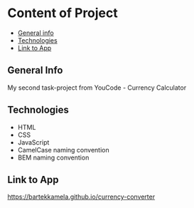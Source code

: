 # Content of Project
* [General info](#general-info)
* [Technologies](#technologies)
* [Link to App](#link)

## General Info
My second task-project from YouCode - Currency Calculator


## Technologies
<ul>
<li>HTML</li>
<li>CSS</li>
<li>JavaScript</li>
<li>CamelCase naming convention</li>
<li>BEM naming convention</li>
</ul>

## Link to App
https://bartekkamela.github.io/currency-converter
